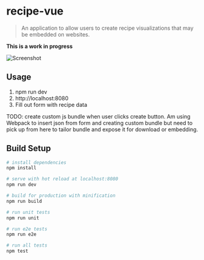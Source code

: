 # recipe-vue 

> An application to allow users to create recipe visualizations that may be embedded on websites.  

**This is a work in progress**

![Screenshot](https://github.com/tomeustace/recipe-vue/blob/master/images/recipe_vue.png|alt=screenshot)


## Usage 

1. npm run dev
2. http://localhost:8080
3. Fill out form with recipe data

TODO: create custom js bundle when user clicks create button.  Am using Webpack to insert json from form and creating custom bundle but need to pick up from here to tailor bundle and expose it for download or embedding. 

## Build Setup

``` bash
# install dependencies
npm install

# serve with hot reload at localhost:8080
npm run dev

# build for production with minification
npm run build

# run unit tests
npm run unit

# run e2e tests
npm run e2e

# run all tests
npm test
```


